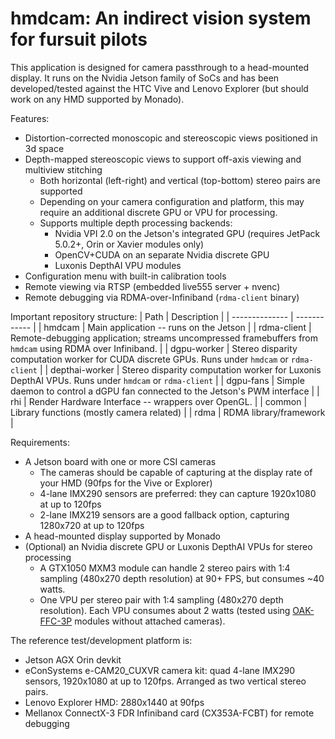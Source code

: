 # hmdcam: An indirect vision system for fursuit pilots


This application is designed for camera passthrough to a head-mounted display.
It runs on the Nvidia Jetson family of SoCs and has been developed/tested against the HTC Vive and Lenovo Explorer (but should work on any HMD supported by Monado).

Features:
- Distortion-corrected monoscopic and stereoscopic views positioned in 3d space
- Depth-mapped stereoscopic views to support off-axis viewing and multiview stitching
  - Both horizontal (left-right) and vertical (top-bottom) stereo pairs are supported
  - Depending on your camera configuration and platform, this may require an additional discrete GPU or VPU for processing.
  - Supports multiple depth processing backends:
    - Nvidia VPI 2.0 on the Jetson's integrated GPU (requires JetPack 5.0.2+, Orin or Xavier modules only)
    - OpenCV+CUDA on an separate Nvidia discrete GPU
    - Luxonis DepthAI VPU modules
- Configuration menu with built-in calibration tools
- Remote viewing via RTSP (embedded live555 server + nvenc)
- Remote debugging via RDMA-over-Infiniband (`rdma-client` binary)

Important repository structure:
| Path           | Description  |
| -------------- | ------------ |
| hmdcam         |  Main application -- runs on the Jetson |
| rdma-client    | Remote-debugging application; streams uncompressed framebuffers from `hmdcam` using RDMA over Infiniband. |
| dgpu-worker    | Stereo disparity computation worker for CUDA discrete GPUs. Runs under `hmdcam` or `rdma-client` |
| depthai-worker | Stereo disparity computation worker for Luxonis DepthAI VPUs. Runs under `hmdcam` or `rdma-client` |
| dgpu-fans      | Simple daemon to control a dGPU fan connected to the Jetson's PWM interface |
| rhi            | Render Hardware Interface -- wrappers over OpenGL. |
| common         | Library functions (mostly camera related) |
| rdma           | RDMA library/framework |

Requirements:
- A Jetson board with one or more CSI cameras
  - The cameras should be capable of capturing at the display rate of your HMD (90fps for the Vive or Explorer)
  - 4-lane IMX290 sensors are preferred: they can capture 1920x1080 at up to 120fps
  - 2-lane IMX219 sensors are a good fallback option, capturing 1280x720 at up to 120fps
- A head-mounted display supported by Monado
- (Optional) an Nvidia discrete GPU or Luxonis DepthAI VPUs for stereo processing
  - A GTX1050 MXM3 module can handle 2 stereo pairs with 1:4 sampling (480x270 depth resolution) at 90+ FPS, but consumes ~40 watts.
  - One VPU per stereo pair with 1:4 sampling (480x270 depth resolution). Each VPU consumes about 2 watts (tested using [OAK-FFC-3P](https://docs.luxonis.com/projects/hardware/en/latest/pages/DM1090.html) modules without attached cameras).

The reference test/development platform is:
- Jetson AGX Orin devkit
- eConSystems e-CAM20\_CUXVR camera kit: quad 4-lane IMX290 sensors, 1920x1080 at up to 120fps. Arranged as two vertical stereo pairs.
- Lenovo Explorer HMD: 2880x1440 at 90fps
- Mellanox ConnectX-3 FDR Infiniband card (CX353A-FCBT) for remote debugging

